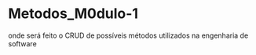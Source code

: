 # Metodos_M0dulo-1
onde será feito o CRUD de possíveis métodos utilizados na engenharia de software
